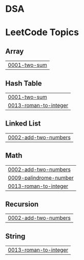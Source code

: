 # DSA
<!---LeetCode Topics Start-->
# LeetCode Topics
## Array
|  |
| ------- |
| [0001-two-sum](https://github.com/DuyKunKun/Data-Structures-and-Algorithms/tree/master/0001-two-sum) |
## Hash Table
|  |
| ------- |
| [0001-two-sum](https://github.com/DuyKunKun/Data-Structures-and-Algorithms/tree/master/0001-two-sum) |
| [0013-roman-to-integer](https://github.com/DuyKunKun/Data-Structures-and-Algorithms/tree/master/0013-roman-to-integer) |
## Linked List
|  |
| ------- |
| [0002-add-two-numbers](https://github.com/DuyKunKun/Data-Structures-and-Algorithms/tree/master/0002-add-two-numbers) |
## Math
|  |
| ------- |
| [0002-add-two-numbers](https://github.com/DuyKunKun/Data-Structures-and-Algorithms/tree/master/0002-add-two-numbers) |
| [0009-palindrome-number](https://github.com/DuyKunKun/Data-Structures-and-Algorithms/tree/master/0009-palindrome-number) |
| [0013-roman-to-integer](https://github.com/DuyKunKun/Data-Structures-and-Algorithms/tree/master/0013-roman-to-integer) |
## Recursion
|  |
| ------- |
| [0002-add-two-numbers](https://github.com/DuyKunKun/Data-Structures-and-Algorithms/tree/master/0002-add-two-numbers) |
## String
|  |
| ------- |
| [0013-roman-to-integer](https://github.com/DuyKunKun/Data-Structures-and-Algorithms/tree/master/0013-roman-to-integer) |
<!---LeetCode Topics End-->